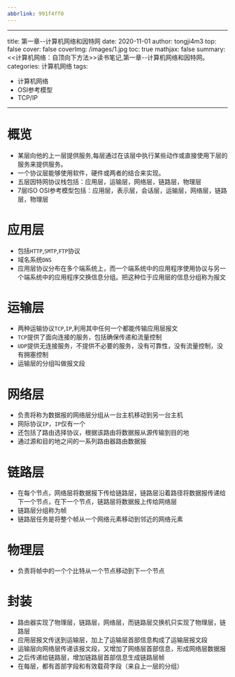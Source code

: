 ```yaml
---
abbrlink: 991f4ff0
---
```



---
title: 第一章--计算机网络和因特网
date: 2020-11-01
author: tongji4m3
top: false
cover: false
coverImg: /images/1.jpg
toc: true
mathjax: false
summary: <<计算机网络：自顶向下方法>>读书笔记,第一章--计算机网络和因特网。
categories: 计算机网络
tags:

  - 计算机网络
  - OSI参考模型
  - TCP/IP

---

# 概览

+ 某层向他的上一层提供服务,每层通过在该层中执行某些动作或直接使用下层的服务来提供服务。
+ 一个协议层能够使用软件，硬件或两者的结合来实现。
+ 五层因特网协议栈包括：应用层，运输层，网络层，链路层，物理层
+ 7层ISO OSI参考模型包括：应用层，表示层，会话层，运输层，网络层，链路层，物理层

# 应用层

+ 包括`HTTP`,`SMTP`,`FTP`协议
+ 域名系统`DNS`
+ 应用层协议分布在多个端系统上，而一个端系统中的应用程序使用协议与另一个端系统中的应用程序交换信息分组。把这种位于应用层的信息分组称为报文

# 运输层

+ 两种运输协议`TCP`,`IP`,利用其中任何一个都能传输应用层报文
+ `TCP`提供了面向连接的服务，包括确保传递和流量控制
+ `UDP`提供无连接服务，不提供不必要的服务，没有可靠性，没有流量控制，没有拥塞控制
+ 运输层的分组叫做报文段

# 网络层

+ 负责将称为数据报的网络层分组从一台主机移动到另一台主机
+ 网际协议`IP`，`IP`仅有一个
+ 还包括了路由选择协议，根据该路由将数据报从源传输到目的地
+ 通过源和目的地之间的一系列路由器路由数据报

# 链路层

+ 在每个节点，网络层将数据报下传给链路层，链路层沿着路径将数据报传递给下一个节点，在下一个节点，链路层将数据报上传给网络层
+ 链路层分组称为帧
+ 链路层任务是将整个帧从一个网络元素移动到邻近的网络元素

# 物理层

+ 负责将帧中的一个个比特从一个节点移动到下一个节点

# 封装

+ 路由器实现了物理层，链路层，网络层，而链路层交换机只实现了物理层，链路层
+ 应用层报文传送到运输层，加上了运输层首部信息构成了运输层报文段
+ 运输层向网络层传递该报文段，又增加了网络层首部信息，形成网络层数据报
+ 之后传递给链路层，增加链路层首部信息生成链路层帧
+ 在每层，都有首部字段和有效载荷字段（来自上一层的分组）